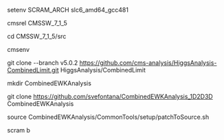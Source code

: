 setenv SCRAM_ARCH slc6_amd64_gcc481

cmsrel CMSSW_7_1_5 

cd CMSSW_7_1_5/src 

cmsenv

git clone  --branch v5.0.2 https://github.com/cms-analysis/HiggsAnalysis-CombinedLimit.git HiggsAnalysis/CombinedLimit

mkdir CombinedEWKAnalysis

git clone https://github.com/svefontana/CombinedEWKAnalysis_1D2D3D CombinedEWKAnalysis

source CombinedEWKAnalysis/CommonTools/setup/patchToSource.sh

scram b 
